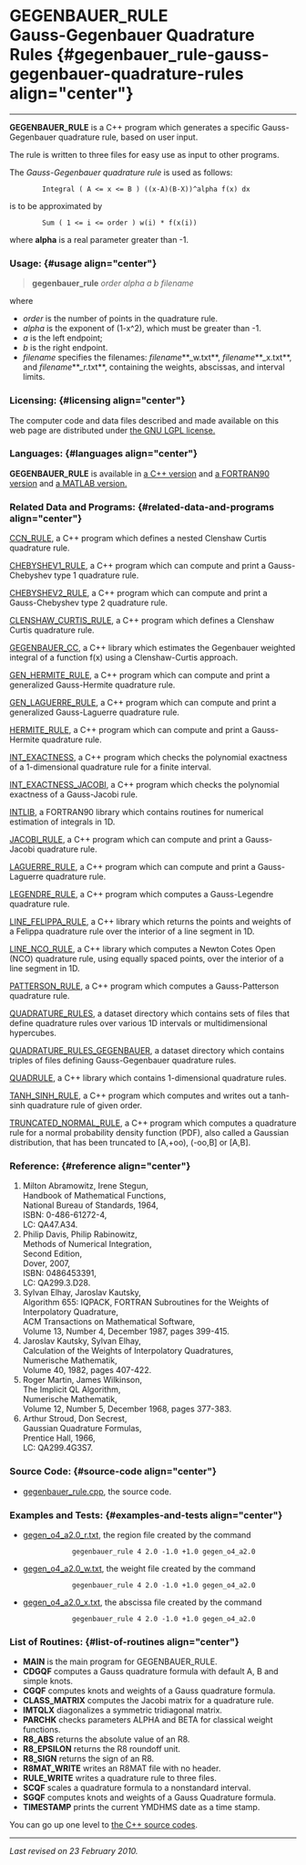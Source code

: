 GEGENBAUER\_RULE\
Gauss-Gegenbauer Quadrature Rules {#gegenbauer_rule-gauss-gegenbauer-quadrature-rules align="center"}
=================================

------------------------------------------------------------------------

**GEGENBAUER\_RULE** is a C++ program which generates a specific
Gauss-Gegenbauer quadrature rule, based on user input.

The rule is written to three files for easy use as input to other
programs.

The *Gauss-Gegenbauer quadrature rule* is used as follows:

            Integral ( A <= x <= B ) ((x-A)(B-X))^alpha f(x) dx
          

is to be approximated by

            Sum ( 1 <= i <= order ) w(i) * f(x(i))
          

where **alpha** is a real parameter greater than -1.

### Usage: {#usage align="center"}

> **gegenbauer\_rule** *order* *alpha* *a* *b* *filename*

where

-   *order* is the number of points in the quadrature rule.
-   *alpha* is the exponent of (1-x\^2), which must be greater than -1.
-   *a* is the left endpoint;
-   *b* is the right endpoint.
-   *filename* specifies the filenames: *filename***\_w.txt**,
    *filename***\_x.txt**, and *filename***\_r.txt**, containing the
    weights, abscissas, and interval limits.

### Licensing: {#licensing align="center"}

The computer code and data files described and made available on this
web page are distributed under [the GNU LGPL
license.](../../txt/gnu_lgpl.txt)

### Languages: {#languages align="center"}

**GEGENBAUER\_RULE** is available in [a C++
version](../../cpp_src/gegenbauer_rule/gegenbauer_rule.html) and [a
FORTRAN90 version](../../f_src/gegenbauer_rule/gegenbauer_rule.html) and
[a MATLAB version.](../../m_src/gegenbauer_rule/gegenbauer_rule.html)

### Related Data and Programs: {#related-data-and-programs align="center"}

[CCN\_RULE](../../cpp_src/ccn_rule/ccn_rule.html), a C++ program which
defines a nested Clenshaw Curtis quadrature rule.

[CHEBYSHEV1\_RULE](../../cpp_src/chebyshev1_rule/chebyshev1_rule.html),
a C++ program which can compute and print a Gauss-Chebyshev type 1
quadrature rule.

[CHEBYSHEV2\_RULE](../../cpp_src/chebyshev2_rule/chebyshev2_rule.html),
a C++ program which can compute and print a Gauss-Chebyshev type 2
quadrature rule.

[CLENSHAW\_CURTIS\_RULE](../../cpp_src/clenshaw_curtis_rule/clenshaw_curtis_rule.html),
a C++ program which defines a Clenshaw Curtis quadrature rule.

[GEGENBAUER\_CC](../../cpp_src/gegenbauer_cc/gegenbauer_cc.html), a C++
library which estimates the Gegenbauer weighted integral of a function
f(x) using a Clenshaw-Curtis approach.

[GEN\_HERMITE\_RULE](../../cpp_src/gen_hermite_rule/gen_hermite_rule.html),
a C++ program which can compute and print a generalized Gauss-Hermite
quadrature rule.

[GEN\_LAGUERRE\_RULE](../../cpp_src/gen_laguerre_rule/gen_laguerre_rule.html),
a C++ program which can compute and print a generalized Gauss-Laguerre
quadrature rule.

[HERMITE\_RULE](../../cpp_src/hermite_rule/hermite_rule.html), a C++
program which can compute and print a Gauss-Hermite quadrature rule.

[INT\_EXACTNESS](../../cpp_src/int_exactness/int_exactness.html), a C++
program which checks the polynomial exactness of a 1-dimensional
quadrature rule for a finite interval.

[INT\_EXACTNESS\_JACOBI](../../cpp_src/int_exactness_jacobi/int_exactness_jacobi.html),
a C++ program which checks the polynomial exactness of a Gauss-Jacobi
rule.

[INTLIB](../../f_src/intlib/intlib.html), a FORTRAN90 library which
contains routines for numerical estimation of integrals in 1D.

[JACOBI\_RULE](../../cpp_src/jacobi_rule/jacobi_rule.html), a C++
program which can compute and print a Gauss-Jacobi quadrature rule.

[LAGUERRE\_RULE](../../cpp_src/laguerre_rule/laguerre_rule.html), a C++
program which can compute and print a Gauss-Laguerre quadrature rule.

[LEGENDRE\_RULE](../../cpp_src/legendre_rule/legendre_rule.html), a C++
program which computes a Gauss-Legendre quadrature rule.

[LINE\_FELIPPA\_RULE](../../cpp_src/line_felippa_rule/line_felippa_rule.html),
a C++ library which returns the points and weights of a Felippa
quadrature rule over the interior of a line segment in 1D.

[LINE\_NCO\_RULE](../../cpp_src/line_nco_rule/line_nco_rule.html), a C++
library which computes a Newton Cotes Open (NCO) quadrature rule, using
equally spaced points, over the interior of a line segment in 1D.

[PATTERSON\_RULE](../../cpp_src/patterson_rule/patterson_rule.html), a
C++ program which computes a Gauss-Patterson quadrature rule.

[QUADRATURE\_RULES](../../datasets/quadrature_rules/quadrature_rules.html),
a dataset directory which contains sets of files that define quadrature
rules over various 1D intervals or multidimensional hypercubes.

[QUADRATURE\_RULES\_GEGENBAUER](../../datasets/quadrature_rules_gegenbauer/quadrature_rules_gegenbauer.html),
a dataset directory which contains triples of files defining
Gauss-Gegenbauer quadrature rules.

[QUADRULE](../../cpp_src/quadrule/quadrule.html), a C++ library which
contains 1-dimensional quadrature rules.

[TANH\_SINH\_RULE](../../cpp_src/tanh_sinh_rule/tanh_sinh_rule.html), a
C++ program which computes and writes out a tanh-sinh quadrature rule of
given order.

[TRUNCATED\_NORMAL\_RULE](../../cpp_src/truncated_normal_rule/truncated_normal_rule.html),
a C++ program which computes a quadrature rule for a normal probability
density function (PDF), also called a Gaussian distribution, that has
been truncated to \[A,+oo), (-oo,B\] or \[A,B\].

### Reference: {#reference align="center"}

1.  Milton Abramowitz, Irene Stegun,\
    Handbook of Mathematical Functions,\
    National Bureau of Standards, 1964,\
    ISBN: 0-486-61272-4,\
    LC: QA47.A34.
2.  Philip Davis, Philip Rabinowitz,\
    Methods of Numerical Integration,\
    Second Edition,\
    Dover, 2007,\
    ISBN: 0486453391,\
    LC: QA299.3.D28.
3.  Sylvan Elhay, Jaroslav Kautsky,\
    Algorithm 655: IQPACK, FORTRAN Subroutines for the Weights of
    Interpolatory Quadrature,\
    ACM Transactions on Mathematical Software,\
    Volume 13, Number 4, December 1987, pages 399-415.
4.  Jaroslav Kautsky, Sylvan Elhay,\
    Calculation of the Weights of Interpolatory Quadratures,\
    Numerische Mathematik,\
    Volume 40, 1982, pages 407-422.
5.  Roger Martin, James Wilkinson,\
    The Implicit QL Algorithm,\
    Numerische Mathematik,\
    Volume 12, Number 5, December 1968, pages 377-383.
6.  Arthur Stroud, Don Secrest,\
    Gaussian Quadrature Formulas,\
    Prentice Hall, 1966,\
    LC: QA299.4G3S7.

### Source Code: {#source-code align="center"}

-   [gegenbauer\_rule.cpp](gegenbauer_rule.cpp), the source code.

### Examples and Tests: {#examples-and-tests align="center"}

-   [gegen\_o4\_a2.0\_r.txt](gegen_o4_a2.0_r.txt), the region file
    created by the command

                    gegenbauer_rule 4 2.0 -1.0 +1.0 gegen_o4_a2.0
                  

-   [gegen\_o4\_a2.0\_w.txt](gegen_o4_a2.0_w.txt), the weight file
    created by the command

                    gegenbauer_rule 4 2.0 -1.0 +1.0 gegen_o4_a2.0
                  

-   [gegen\_o4\_a2.0\_x.txt](gegen_o4_a2.0_x.txt), the abscissa file
    created by the command

                    gegenbauer_rule 4 2.0 -1.0 +1.0 gegen_o4_a2.0
                  

### List of Routines: {#list-of-routines align="center"}

-   **MAIN** is the main program for GEGENBAUER\_RULE.
-   **CDGQF** computes a Gauss quadrature formula with default A, B and
    simple knots.
-   **CGQF** computes knots and weights of a Gauss quadrature formula.
-   **CLASS\_MATRIX** computes the Jacobi matrix for a quadrature rule.
-   **IMTQLX** diagonalizes a symmetric tridiagonal matrix.
-   **PARCHK** checks parameters ALPHA and BETA for classical weight
    functions.
-   **R8\_ABS** returns the absolute value of an R8.
-   **R8\_EPSILON** returns the R8 roundoff unit.
-   **R8\_SIGN** returns the sign of an R8.
-   **R8MAT\_WRITE** writes an R8MAT file with no header.
-   **RULE\_WRITE** writes a quadrature rule to three files.
-   **SCQF** scales a quadrature formula to a nonstandard interval.
-   **SGQF** computes knots and weights of a Gauss Quadrature formula.
-   **TIMESTAMP** prints the current YMDHMS date as a time stamp.

You can go up one level to [the C++ source codes](../cpp_src.html).

------------------------------------------------------------------------

*Last revised on 23 February 2010.*
